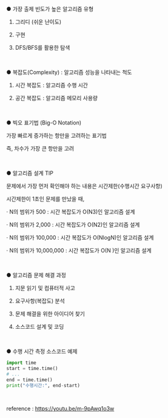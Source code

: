 ● 가장 출제 빈도가 높은 알고리즘 유형

1. 그리디 (쉬운 난이도)

2. 구현

3. DFS/BFS를 활용한 탐색

<br>

● 복잡도(Complexity) : 알고리즘 성능을 나타내는 척도

1. 시간 복잡도 : 알고리즘 수행 시간

2. 공간 복잡도 : 알고리즘 메모리 사용량

<br>

● 빅오 표기법 (Big-O Notation)

가장 빠르게 증가하는 항만을 고려하는 표기법

즉, 차수가 가장 큰 항만을 고려

<br>

● 알고리즘 설계 TIP

문제에서 가장 먼저 확인해야 하는 내용은 시간제한(수행시간 요구사항)

시간제한이 1초인 문제를 만났을 때,

· N의 범위가 500 : 시간 복잡도가 O(N3)인 알고리즘 설계

· N의 범위가 2,000 : 시간 복잡도가 O(N2)인 알고리즘 설계

· N의 범위가 100,000 : 시간 복잡도가 O(NlogN)인 알고리즘 설계

· N의 범위가 10,000,000 : 시간 복잡도가 O(N )인 알고리즘 설계

<br>

● 알고리즘 문제 해결 과정

1. 지문 읽기 및 컴퓨터적 사고

2. 요구사항(복잡도) 분석

3. 문제 해결을 위한 아이디어 찾기

4. 소스코드 설계 및 코딩

<br>

● 수행 시간 측정 소스코드 예제
``` python
import time
start = time.time()
# ...
end = time.time()
print("수행시간:", end-start)
```

<br>

reference : https://youtu.be/m-9pAwq1o3w
